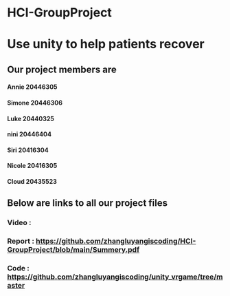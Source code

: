 # HCI-GroupProject 
# Use unity to help patients recover

## Our project members are 
#### Annie 20446305
#### Simone 20446306
#### Luke  20440325
#### nini 20446404 
#### Siri 20416304 
#### Nicole 20416305 
#### Cloud 20435523 

## Below are links to all our project files

### Video :
### Report : https://github.com/zhangluyangiscoding/HCI-GroupProject/blob/main/Summery.pdf
### Code : https://github.com/zhangluyangiscoding/unity_vrgame/tree/master
